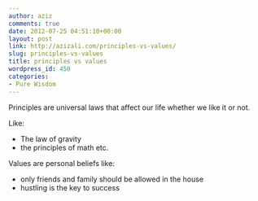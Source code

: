 ```yaml
---
author: aziz
comments: true
date: 2012-07-25 04:51:10+00:00
layout: post
link: http://azizali.com/principles-vs-values/
slug: principles-vs-values
title: principles vs values
wordpress_id: 450
categories:
- Pure Wisdom
---
```


Principles are universal laws that affect our life whether we like it or not.

Like:
- The law of gravity
- the principles of math etc.

Values are personal beliefs like:
- only friends and family should be allowed in the house
- hustling is the key to success
